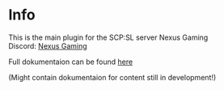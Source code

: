 # Info  
 This is the main plugin for the SCP:SL server Nexus Gaming \
 Discord: [Nexus Gaming](https://discord.gg/xHw7uD6Fr8)

 Full dokumentaion can be found [here](https://docs.google.com/document/d/1GjoxyG53HLzzUki5Fxhh0YKBQsibXTQOFjrUzaiVaso/edit?tab=t.0#heading=h.6lafdzgxaq1)
 
 (Might contain dokumentaion for content still in development!)
